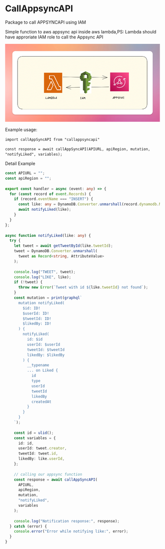 # CallAppsyncAPI

Package to call APPSYNCAPI using IAM

Simple function to aws appsync api inside aws lambda,PS: Lambda should have approriate IAM role to call the Appsync API

![Operation](./operation.png)

Example usage:

`import callAppSyncAPI from "callappsyncapi"`

`const response = await callAppSyncAPI(APIURL, apiRegion, mutation, "notifyLiked", variables);`

Detail Example

```typescript
const APIURL = "";
const apiRegion = "";

export const handler = async (event: any) => {
  for (const record of event.Records) {
    if (record.eventName === "INSERT") {
      const like: any = DynamoDB.Converter.unmarshall(record.dynamodb.NewImage);
      await notifyLiked(like);
    }
  }
};

async function notifyLiked(like: any) {
  try {
    let tweet = await getTweetById(like.tweetId);
    tweet = DynamoDB.Converter.unmarshall(
      tweet as Record<string, AttributeValue>
    );

    console.log("TWEET", tweet);
    console.log("LIKE", like);
    if (!tweet) {
      throw new Error(`Tweet with id ${like.tweetId} not found`);
    }
    const mutation = print(graphql`
      mutation notifyLiked(
        $id: ID!
        $userId: ID!
        $tweetId: ID!
        $likedBy: ID!
      ) {
        notifyLiked(
          id: $id
          userId: $userId
          tweetId: $tweetId
          likedBy: $likedBy
        ) {
          __typename
          ... on Liked {
            id
            type
            userId
            tweetId
            likedBy
            createdAt
          }
        }
      }
    `);

    const id = ulid();
    const variables = {
      id: id,
      userId: tweet.creator,
      tweetId: tweet.id,
      likedBy: like.userId,
    };

    // calling our appsync function
    const response = await callAppSyncAPI(
      APIURL,
      apiRegion,
      mutation,
      "notifyLiked",
      variables
    );

    console.log("Notification response:", response);
  } catch (error) {
    console.error("Error while notifying like:", error);
  }
}
```
